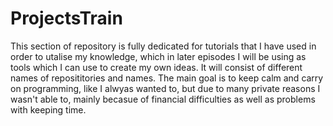 # ProjectsTrain
This section of repository is fully dedicated for tutorials that I have used in order to utalise my knowledge, which in later episodes I will be using as tools which I can use to create my own ideas. It will consist of different names of reposititories and names. The main goal is to keep calm and carry on programming, like I alwyas wanted to, but due to many private reasons I wasn't able to, mainly becasue of financial difficulties as well as problems with keeping time.
